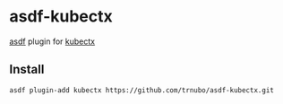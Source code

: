 # asdf-kubectx

[asdf](https://github.com/asdf-vm/asdf) plugin for [kubectx](https://github.com/ahmetb/kubectx)

## Install

```
asdf plugin-add kubectx https://github.com/trnubo/asdf-kubectx.git
```

